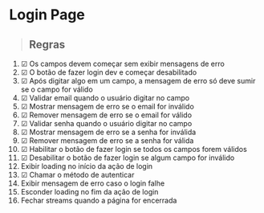 # Login Page

> ## Regras

1. ☑ Os campos devem começar sem exibir mensagens de erro
2. ☑ O botão de fazer login dev e começar desabilitado
3. ☑ Após digitar algo em um campo, a mensagem de erro só deve sumir se o campo for válido
4. ☑ Validar email quando o usuário digitar no campo
5. ☑ Mostrar mensagem de erro se o email for inválido
6. ☑ Remover mensagem de erro se o email for válido
7. ☑ Validar senha quando o usuário digitar no campo
8. ☑ Mostrar mensagem de erro se a senha for inválida
9. ☑ Remover mensagem de erro se a senha for válida
10. ☑ Habilitar o botão de fazer login se todos os campos forem válidos
11. ☑ Desabilitar o botão de fazer login se algum campo for inválido
12. Exibir loading no início da ação de login
13. ☑ Chamar o método de autenticar 
14. Exibir mensagem de erro caso o login falhe
15. Esconder loading no fim da ação de login
16. Fechar streams quando a página for encerrada
